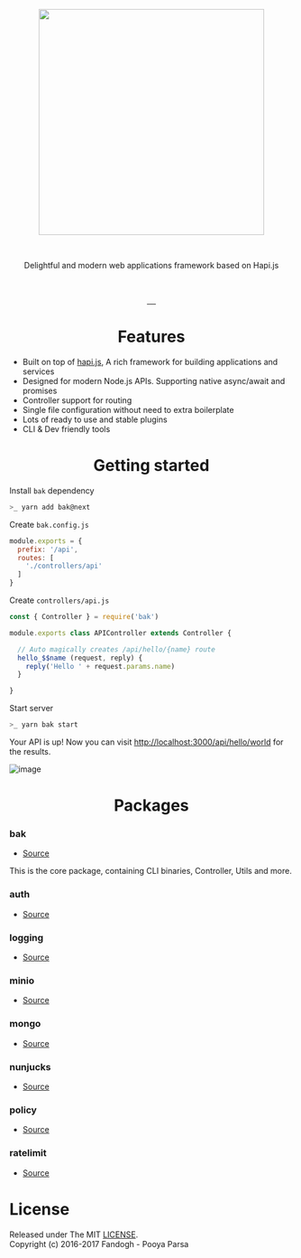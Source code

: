 <p align="center">
<a href="https://bak.js.org">
    <img src="https://github.com/bakjs/bak/raw/dev/artwork/logo.webp" width="400px">
</a>
</p>

<br> <p align="center">Delightful and modern web applications framework based on Hapi.js</p> <br>

<p align="center">
<a href="https://github.com/bakjs/bak">
    <img alt="" src="https://david-dm.org/bakjs/bak.svg?style=flat-square">
</a>
<a href="https://circleci.com/gh/bakjs/bak">
    <img alt="" src="https://img.shields.io/circleci/project/github/bakjs/bak/master.svg?style=flat-square">
</a>
<a href="https://www.npmjs.com/package/bak">
    <img alt="" src="https://img.shields.io/npm/dt/bak.svg?style=flat-square">
</a>
<a href="https://www.npmjs.com/package/bak">
    <img alt="" src="https://img.shields.io/npm/v/bak.svg?style=flat-square">
</a>
<a href="https://github.com/bakjs/bak">
    <img alt="" src="https://img.shields.io/badge/code%20style-standard-brightgreen.svg?style=flat-square">
</a>
</p>

<h1 align="center">Features</h1>

- Built on top of [hapi.js](https://hapijs.com), A rich framework for building applications and services
- Designed for modern Node.js APIs. Supporting native async/await and promises
- Controller support for routing
- Single file configuration without need to extra boilerplate
- Lots of ready to use and stable plugins
- CLI & Dev friendly tools

<h1 align="center">Getting started</h1>

Install `bak` dependency

```bash
>_ yarn add bak@next
```

Create `bak.config.js`

```js
module.exports = {
  prefix: '/api',
  routes: [
    './controllers/api'
  ]
}
```

Create `controllers/api.js`

```js
const { Controller } = require('bak')

module.exports class APIController extends Controller {

  // Auto magically creates /api/hello/{name} route
  hello_$$name (request, reply) {
    reply('Hello ' + request.params.name)
  }

}
```

Start server

```bash
>_ yarn bak start
```

Your API is up! Now you can visit [http://localhost:3000/api/hello/world](http://localhost:3000/api/hello/world) for the results.

![image](https://user-images.githubusercontent.com/5158436/30007047-00bb3d3a-911b-11e7-85c6-2cdeddfdeed9.png)


<h1 align="center">Packages</h1>

### bak
- [Source](./packages/bak)

This is the core package, containing CLI binaries, Controller, Utils and more. 

### auth
- [Source](./packages/auth)

### logging
- [Source](./packages/logging)

### minio
- [Source](./packages/minio)

### mongo
- [Source](./packages/mongo)

### nunjucks
- [Source](./packages/nunjucks)


### policy
- [Source](./packages/policy)

### ratelimit
- [Source](./packages/ratelimit)

# License
Released under The MIT [LICENSE](./LICENSE).       
Copyright (c) 2016-2017 Fandogh - Pooya Parsa